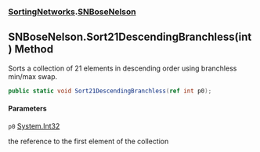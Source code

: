 ### [SortingNetworks](SortingNetworks.md 'SortingNetworks').[SNBoseNelson](SortingNetworks.SNBoseNelson.md 'SortingNetworks.SNBoseNelson')

## SNBoseNelson.Sort21DescendingBranchless(int) Method

Sorts a collection of 21 elements in descending order using branchless min/max swap.

```csharp
public static void Sort21DescendingBranchless(ref int p0);
```
#### Parameters

<a name='SortingNetworks.SNBoseNelson.Sort21DescendingBranchless(int).p0'></a>

`p0` [System.Int32](https://docs.microsoft.com/en-us/dotnet/api/System.Int32 'System.Int32')

the reference to the first element of the collection